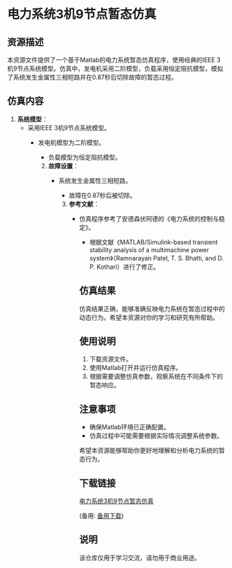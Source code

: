 # 电力系统3机9节点暂态仿真

## 资源描述

本资源文件提供了一个基于Matlab的电力系统暂态仿真程序，使用经典的IEEE 3机9节点系统模型。仿真中，发电机采用二阶模型，负载采用恒定阻抗模型，模拟了系统发生金属性三相短路并在0.87秒后切除故障的暂态过程。

## 仿真内容

1. **系统模型**：
   - 采用IEEE 3机9节点系统模型。
      - 发电机模型为二阶模型。
         - 负载模型为恒定阻抗模型。

         2. **故障设置**：
            - 系统发生金属性三相短路。
               - 故障在0.87秒后被切除。

               3. **参考文献**：
                  - 仿真程序参考了安德森伏阿德的《电力系统的控制与稳定》。
                     - 根据文献《MATLAB/Simulink-based transient stability analysis of a multimachine power system》（Ramnarayan Patel, T. S. Bhatti, and D. P. Kothari）进行了修正。

                     ## 仿真结果

                     仿真结果正确，能够准确反映电力系统在暂态过程中的动态行为。希望本资源对你的学习和研究有所帮助。

                     ## 使用说明

                     1. 下载资源文件。
                     2. 使用Matlab打开并运行仿真程序。
                     3. 根据需要调整仿真参数，观察系统在不同条件下的暂态响应。

                     ## 注意事项

                     - 确保Matlab环境已正确配置。
                     - 仿真过程中可能需要根据实际情况调整系统参数。

                     希望本资源能够帮助你更好地理解和分析电力系统的暂态行为。

                     ## 下载链接
                     [电力系统3机9节点暂态仿真](https://pan.quark.cn/s/864335304098) 

                     (备用: [备用下载](https://pan.baidu.com/s/1RqMNq8WDUebjj2XXjYKRFg?pwd=1234))

                     ## 说明

                     该仓库仅用于学习交流，请勿用于商业用途。
